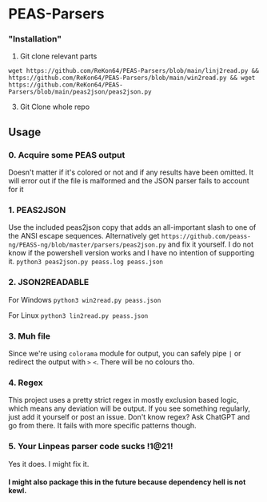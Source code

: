 # PEAS-Parsers

### "Installation"

1. Git clone relevant parts

`wget https://github.com/ReKon64/PEAS-Parsers/blob/main/linj2read.py && https://github.com/ReKon64/PEAS-Parsers/blob/main/win2read.py && wget https://github.com/ReKon64/PEAS-Parsers/blob/main/peas2json/peas2json.py`

3. Git Clone whole repo

## Usage
### 0. Acquire some PEAS output
Doesn't matter if it's colored or not and if any results have been omitted.
It will error out if the file is malformed and the JSON parser fails to account for it

### 1. PEAS2JSON
Use the included peas2json copy that adds an all-important slash to one of the ANSI escape sequences.
Alternatively get `https://github.com/peass-ng/PEASS-ng/blob/master/parsers/peas2json.py` and fix it yourself.
I do not know if the powershell version works and I have no intention of supporting it.
`python3 peas2json.py peass.log peass.json`

### 2. JSON2READABLE
For Windows
`python3 win2read.py peass.json`

For Linux
`python3 lin2read.py peass.json`

### 3. Muh file
Since we're using `colorama` module for output, you can safely pipe `|` or redirect the output with `>`  `<`.
There will be no colours tho.

### 4. Regex
This project uses a pretty strict regex in mostly exclusion based logic, which means any deviation will be output.
If you see something regularly, just add it yourself or post an issue.
Don't know regex? Ask ChatGPT and go from there. It fails with more specific patterns though.

### 5. Your Linpeas parser code sucks !1@21!
Yes it does. I might fix it.

#### I might also package this in the future because dependency hell is not kewl.
